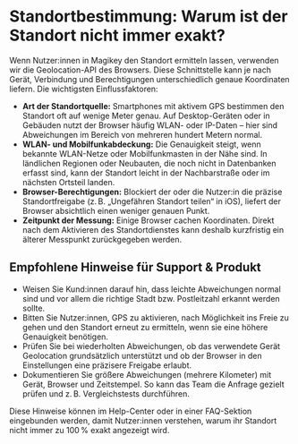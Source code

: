 # Standortbestimmung: Warum ist der Standort nicht immer exakt?

Wenn Nutzer:innen in Magikey den Standort ermitteln lassen, verwenden wir die Geolocation-API des Browsers. Diese Schnittstelle kann je nach Gerät, Verbindung und Berechtigungen unterschiedlich genaue Koordinaten liefern. Die wichtigsten Einflussfaktoren:

- **Art der Standortquelle:** Smartphones mit aktivem GPS bestimmen den Standort oft auf wenige Meter genau. Auf Desktop-Geräten oder in Gebäuden nutzt der Browser häufig WLAN- oder IP-Daten – hier sind Abweichungen im Bereich von mehreren hundert Metern normal.
- **WLAN- und Mobilfunkabdeckung:** Die Genauigkeit steigt, wenn bekannte WLAN-Netze oder Mobilfunkmasten in der Nähe sind. In ländlichen Regionen oder Neubauten, die noch nicht in Datenbanken erfasst sind, kann der Standort leicht in der Nachbarstraße oder im nächsten Ortsteil landen.
- **Browser-Berechtigungen:** Blockiert der oder die Nutzer:in die präzise Standortfreigabe (z. B. „Ungefähren Standort teilen“ in iOS), liefert der Browser absichtlich einen weniger genauen Punkt.
- **Zeitpunkt der Messung:** Einige Browser cachen Koordinaten. Direkt nach dem Aktivieren des Standortdienstes kann deshalb kurzfristig ein älterer Messpunkt zurückgegeben werden.

## Empfohlene Hinweise für Support & Produkt

- Weisen Sie Kund:innen darauf hin, dass leichte Abweichungen normal sind und vor allem die richtige Stadt bzw. Postleitzahl erkannt werden sollte.
- Bitten Sie Nutzer:innen, GPS zu aktivieren, nach Möglichkeit ins Freie zu gehen und den Standort erneut zu ermitteln, wenn sie eine höhere Genauigkeit benötigen.
- Prüfen Sie bei wiederholten Abweichungen, ob das verwendete Gerät Geolocation grundsätzlich unterstützt und ob der Browser in den Einstellungen eine präzisere Freigabe erlaubt.
- Dokumentieren Sie größere Abweichungen (mehrere Kilometer) mit Gerät, Browser und Zeitstempel. So kann das Team die Anfrage gezielt prüfen und z. B. Vergleichstests durchführen.

Diese Hinweise können im Help-Center oder in einer FAQ-Sektion eingebunden werden, damit Nutzer:innen verstehen, warum ihr Standort nicht immer zu 100 % exakt angezeigt wird.
